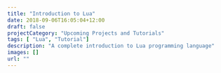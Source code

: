 ```yaml
---
title: "Introduction to Lua"
date: 2018-09-06T16:05:04+12:00
draft: false
projectCategory: "Upcoming Projects and Tutorials"
tags: [ "Lua", "Tutorial"]
description: "A complete introduction to Lua programming language"
images: []
url: ""
---
```

